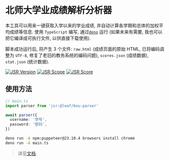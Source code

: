 # 北师大学业成绩解析分析器

本工具可以用来一键获取入学以来的学业成绩, 并自动计算各学期和总体的加权平均成绩等信息. 使用 `TypeScript` 编写, 通过[`deno`](https://deno.com) 运行 (如果未来有需要, 我也可以把它编译成可执行文件, 以供直接下载使用).

脚本成功运行后, 将产生 3 个文件: `raw.html` (成绩页面的原始 HTML, 已将编码调整为 `UTF-8`, 修复了老旧的教务系统的编码问题), `scores.json` (成绩数据), `stat.json` (统计数据).

[![JSR Version](https://jsr.io/badges/@leaf/bnu-parser)](https://jsr.io/@leaf/bnu-parser)
[![JSR Scope](https://jsr.io/badges/@leaf)](https://jsr.io/@leaf)
[![JSR Score](https://jsr.io/badges/@leaf/bnu-parser/score)](https://jsr.io/@leaf/bnu-parser/score)

## 使用方法

```typescript
// main.ts
import parser from 'jsr:@leaf/bnu-parser'

await parser({
  username: '学号',
  password: '密码',
})
```

```bash
deno run -A npm:puppeteer@23.10.4 browsers install chrome
deno run -A main.ts
```

> 详见[文档](https://jsr.io/@leaf/bnu-parser/doc).
